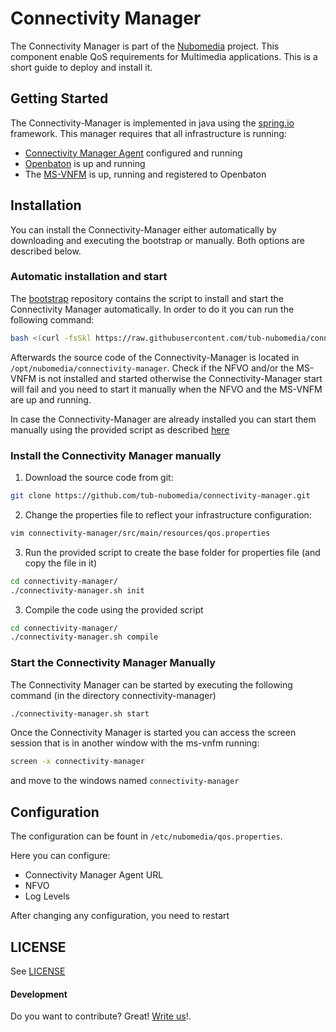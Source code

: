 # Connectivity Manager

The Connectivity Manager is part of the [Nubomedia](http://www.nubomedia.eu) project. This component enable QoS requirements for Multimedia applications.
This is a short guide to deploy and install it.

## Getting Started

The Connectivity-Manager is implemented in java using the [spring.io] framework. This manager requires that all infrastructure is running:

* [Connectivity Manager Agent][cma] configured and running
* [Openbaton][orchestrator] is up and running
* The [MS-VNFM][vnfm] is up, running and registered to Openbaton

## Installation

You can install the Connectivity-Manager either automatically by downloading and executing the bootstrap or manually.
Both options are described below.

### Automatic installation and start

The [bootstrap] repository contains the script to install and start the Connectivity Manager automatically.
In order to do it you can run the following command:

```bash
bash <(curl -fsSkl https://raw.githubusercontent.com/tub-nubomedia/connectivity-manager/develop/bootstrap)
```

Afterwards the source code of the Connectivity-Manager is located in `/opt/nubomedia/connectivity-manager`.
Check if the NFVO and/or the MS-VNFM is not installed and started otherwise the Connectivity-Manager start will fail and you need to start it manually when the NFVO and the MS-VNFM are up and running.

In case the Connectivity-Manager are already installed you can start them manually using the provided script as described [here](#start-the-connectivity-manager-manually)

### Install the Connectivity Manager manually

1. Download the source code from git:

```bash
git clone https://github.com/tub-nubomedia/connectivity-manager.git
```

2. Change the properties file to reflect your infrastructure configuration:

```bash
vim connectivity-manager/src/main/resources/qos.properties
```

3. Run the provided script to create the base folder for properties file (and copy the file in it)

```bash
cd connectivity-manager/
./connectivity-manager.sh init
```

3. Compile the code using the provided script

```bash
cd connectivity-manager/
./connectivity-manager.sh compile
```

### Start the Connectivity Manager Manually

The Connectivity Manager can be started by executing the following command (in the directory connectivity-manager)

```bash
./connectivity-manager.sh start
```

Once the Connectivity Manager is started you can access the screen session that is in another window with the ms-vnfm running:

```bash
screen -x connectivity-manager
```
and move to the windows named `connectivity-manager`

## Configuration

The configuration can be fount in `/etc/nubomedia/qos.properties`.

Here you can configure:

* Connectivity Manager Agent URL
* NFVO
* Log Levels

After changing any configuration, you need to restart

## LICENSE

See [LICENSE][LICENSE]

#### Development

Do you want to contribute? Great! [Write us](mailto:nubomedia@av.tu-berlin.de)!.


[orchestrator]:http://openbaton.github.io
[vnfm]:https://github.com/tub-nubomedia/ms-vnfm
[spring.io]:https://spring.io/
[cma]:https://github.com/tub-nubomedia/connectivity-manager-agent.git
[bootstrap]:https://raw.githubusercontent.com/tub-nubomedia/connectivity-manager/develop/bootstrap
[NFV MANO]:http://www.etsi.org/deliver/etsi_gs/NFV-MAN/001_099/001/01.01.01_60/gs_nfv-man001v010101p.pdf
[nubomedia]:https://www.nubomedia.eu
[LICENSE]:./LICENSE

